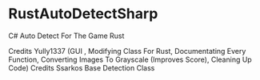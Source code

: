 # RustAutoDetectSharp

C# Auto Detect For The Game Rust

Credits Yully1337 (GUI , Modifying Class For Rust, Documentating Every Function, Converting Images To Grayscale (Improves Score), Cleaning Up Code)
Credits Ssarkos Base Detection Class


